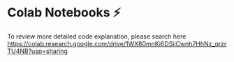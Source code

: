 # Colab Notebooks ⚡
To review more detailed code explanation, please search here <br/>
https://colab.research.google.com/drive/1WX80mnKi6DSiiCwnh7HhNz_qrzrTU4NB?usp=sharing
